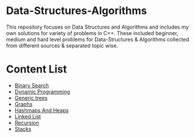 # Data-Structures-Algorithms

This repository focuses on Data Structures and Algorithms and includes my own solutions for variety of problems in C++. 
These included beginner, medium and hard level problems for Data-Structures & Algorithms collected from different sources & separated topic wise.


# Content List 
- [Binary Search](/Binary%20Search/README.md)
- [Dynamic Programming](/Dynamic_programming)
- [Generic trees](/Generic%20Trees)
- [Graphs](/Graphs)
- [Hashmaps And Heaps](/Hashmaps_and_heaps)
- [Linked List](/Linked%20List)
- [Recursion](/Recursion)
- [Stacks](/Stacks)
